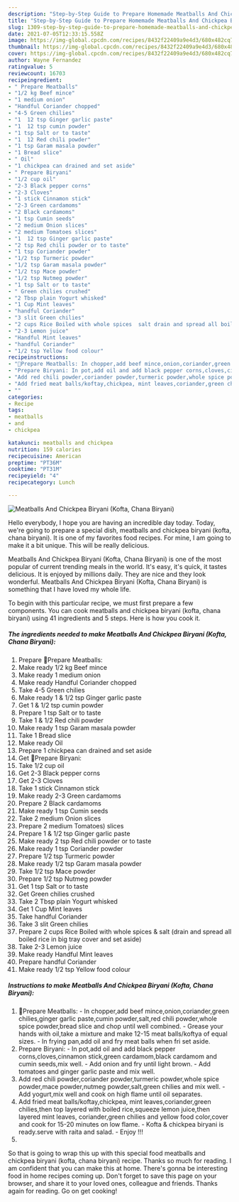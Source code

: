 ```yaml
---
description: "Step-by-Step Guide to Prepare Homemade Meatballs And Chickpea Biryani (Kofta, Chana Biryani)"
title: "Step-by-Step Guide to Prepare Homemade Meatballs And Chickpea Biryani (Kofta, Chana Biryani)"
slug: 1309-step-by-step-guide-to-prepare-homemade-meatballs-and-chickpea-biryani-kofta-chana-biryani
date: 2021-07-05T12:33:15.558Z
image: https://img-global.cpcdn.com/recipes/8432f22409a9e4d3/680x482cq70/meatballs-and-chickpea-biryani-kofta-chana-biryani-recipe-main-photo.jpg
thumbnail: https://img-global.cpcdn.com/recipes/8432f22409a9e4d3/680x482cq70/meatballs-and-chickpea-biryani-kofta-chana-biryani-recipe-main-photo.jpg
cover: https://img-global.cpcdn.com/recipes/8432f22409a9e4d3/680x482cq70/meatballs-and-chickpea-biryani-kofta-chana-biryani-recipe-main-photo.jpg
author: Wayne Fernandez
ratingvalue: 5
reviewcount: 16703
recipeingredient:
- " Prepare Meatballs"
- "1/2 kg Beef mince"
- "1 medium onion"
- "Handful Coriander chopped"
- "4-5 Green chilies"
- "1  12 tsp Ginger garlic paste"
- "1  12 tsp cumin powder"
- "1 tsp Salt or to taste"
- "1  12 Red chili powder"
- "1 tsp Garam masala powder"
- "1 Bread slice"
- " Oil"
- "1 chickpea can drained and set aside"
- " Prepare Biryani"
- "1/2 cup oil"
- "2-3 Black pepper corns"
- "2-3 Cloves"
- "1 stick Cinnamon stick"
- "2-3 Green cardamoms"
- "2 Black cardamoms"
- "1 tsp Cumin seeds"
- "2 medium Onion slices"
- "2 medium Tomatoes slices"
- "1  12 tsp Ginger garlic paste"
- "2 tsp Red chili powder or to taste"
- "1 tsp Coriander powder"
- "1/2 tsp Turmeric powder"
- "1/2 tsp Garam masala powder"
- "1/2 tsp Mace powder"
- "1/2 tsp Nutmeg powder"
- "1 tsp Salt or to taste"
- " Green chilies crushed"
- "2 Tbsp plain Yogurt whisked"
- "1 Cup Mint leaves"
- "handful Coriander"
- "3 slit Green chilies"
- "2 cups Rice Boiled with whole spices  salt drain and spread all boiled rice in big tray cover and set aside"
- "2-3 Lemon juice"
- "Handful Mint leaves"
- "handful Coriander"
- "1/2 tsp Yellow food colour"
recipeinstructions:
- "🌻Prepare Meatballs: In chopper,add beef mince,onion,coriander,green chilies,ginger garlic paste,cumin powder,salt,red chili powder,whole spice powder,bread slice and chop until well combined. Grease your hands with oil,take a mixture and make 12-15 meat balls/koftya of equal sizes. In frying pan,add oil and fry meat balls when fri set aside."
- "Prepare Biryani: In pot,add oil and add black pepper corns,cloves,cinnamon stick,green cardamom,black cardamom and cumin seeds,mix well. Add onion and fry until light brown. Add tomatoes and ginger garlic paste and mix well."
- "Add red chili powder,coriander powder,turmeric powder,whole spice powder,mace powder,nutmeg powder,salt,green chilies and mix well. Add yogurt,mix well and cook on high flame until oil separates."
- "Add fried meat balls/koftay,chickpea, mint leaves,coriander,green chilies,then top layered with boiled rice,squeeze lemon juice,then layered mint leaves, coriander,green chilies and yellow food color,cover and cook for 15-20 minutes on low flame. Kofta &amp; chickpea biryani is ready.serve with raita and salad.  Enjoy !!!"
- ""
categories:
- Recipe
tags:
- meatballs
- and
- chickpea

katakunci: meatballs and chickpea 
nutrition: 159 calories
recipecuisine: American
preptime: "PT36M"
cooktime: "PT31M"
recipeyield: "4"
recipecategory: Lunch

---
```



![Meatballs And Chickpea Biryani (Kofta, Chana Biryani)](https://img-global.cpcdn.com/recipes/8432f22409a9e4d3/680x482cq70/meatballs-and-chickpea-biryani-kofta-chana-biryani-recipe-main-photo.jpg)

Hello everybody, I hope you are having an incredible day today. Today, we're going to prepare a special dish, meatballs and chickpea biryani (kofta, chana biryani). It is one of my favorites food recipes. For mine, I am going to make it a bit unique. This will be really delicious.

Meatballs And Chickpea Biryani (Kofta, Chana Biryani) is one of the most popular of current trending meals in the world. It's easy, it's quick, it tastes delicious. It is enjoyed by millions daily. They are nice and they look wonderful. Meatballs And Chickpea Biryani (Kofta, Chana Biryani) is something that I have loved my whole life.




To begin with this particular recipe, we must first prepare a few components. You can cook meatballs and chickpea biryani (kofta, chana biryani) using 41 ingredients and 5 steps. Here is how you cook it.

<!--inarticleads1-->

##### The ingredients needed to make Meatballs And Chickpea Biryani (Kofta, Chana Biryani):

1. Prepare  🌻Prepare Meatballs:
1. Make ready 1/2 kg Beef mince
1. Make ready 1 medium onion
1. Make ready Handful Coriander chopped
1. Take 4-5 Green chilies
1. Make ready 1 &amp; 1/2 tsp Ginger garlic paste
1. Get 1 &amp; 1/2 tsp cumin powder
1. Prepare 1 tsp Salt or to taste
1. Take 1 &amp; 1/2 Red chili powder
1. Make ready 1 tsp Garam masala powder
1. Take 1 Bread slice
1. Make ready  Oil
1. Prepare 1 chickpea can drained and set aside
1. Get  🌻Prepare Biryani:
1. Take 1/2 cup oil
1. Get 2-3 Black pepper corns
1. Get 2-3 Cloves
1. Take 1 stick Cinnamon stick
1. Make ready 2-3 Green cardamoms
1. Prepare 2 Black cardamoms
1. Make ready 1 tsp Cumin seeds
1. Take 2 medium Onion slices
1. Prepare 2 medium Tomatoes) slices
1. Prepare 1 &amp; 1/2 tsp Ginger garlic paste
1. Make ready 2 tsp Red chili powder or to taste
1. Make ready 1 tsp Coriander powder
1. Prepare 1/2 tsp Turmeric powder
1. Make ready 1/2 tsp Garam masala powder
1. Take 1/2 tsp Mace powder
1. Prepare 1/2 tsp Nutmeg powder
1. Get 1 tsp Salt or to taste
1. Get  Green chilies crushed
1. Take 2 Tbsp plain Yogurt whisked
1. Get 1 Cup Mint leaves
1. Take handful Coriander
1. Take 3 slit Green chilies
1. Prepare 2 cups Rice Boiled with whole spices &amp; salt (drain and spread all boiled rice in big tray cover and set aside)
1. Take 2-3 Lemon juice
1. Make ready Handful Mint leaves
1. Prepare handful Coriander
1. Make ready 1/2 tsp Yellow food colour




<!--inarticleads2-->

##### Instructions to make Meatballs And Chickpea Biryani (Kofta, Chana Biryani):

1. 🌻Prepare Meatballs: - In chopper,add beef mince,onion,coriander,green chilies,ginger garlic paste,cumin powder,salt,red chili powder,whole spice powder,bread slice and chop until well combined. - Grease your hands with oil,take a mixture and make 12-15 meat balls/koftya of equal sizes. - In frying pan,add oil and fry meat balls when fri set aside.
1. Prepare Biryani: - In pot,add oil and add black pepper corns,cloves,cinnamon stick,green cardamom,black cardamom and cumin seeds,mix well. - Add onion and fry until light brown. - Add tomatoes and ginger garlic paste and mix well.
1. Add red chili powder,coriander powder,turmeric powder,whole spice powder,mace powder,nutmeg powder,salt,green chilies and mix well. - Add yogurt,mix well and cook on high flame until oil separates.
1. Add fried meat balls/koftay,chickpea, mint leaves,coriander,green chilies,then top layered with boiled rice,squeeze lemon juice,then layered mint leaves, coriander,green chilies and yellow food color,cover and cook for 15-20 minutes on low flame. - Kofta &amp; chickpea biryani is ready.serve with raita and salad.  - Enjoy !!!
1. 




So that is going to wrap this up with this special food meatballs and chickpea biryani (kofta, chana biryani) recipe. Thanks so much for reading. I am confident that you can make this at home. There's gonna be interesting food in home recipes coming up. Don't forget to save this page on your browser, and share it to your loved ones, colleague and friends. Thanks again for reading. Go on get cooking!
